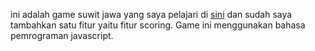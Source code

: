 ini adalah game suwit jawa yang saya pelajari di <a href="https://www.youtube.com/watch?v=3t9hlI0JrOM&list=PLFIM0718LjIWB3YRoQbQh82ZewAGtE2-3&index=9">sini</a> dan sudah saya tambahkan satu fitur yaitu fitur scoring.
Game ini menggunakan bahasa pemrograman javascript.

